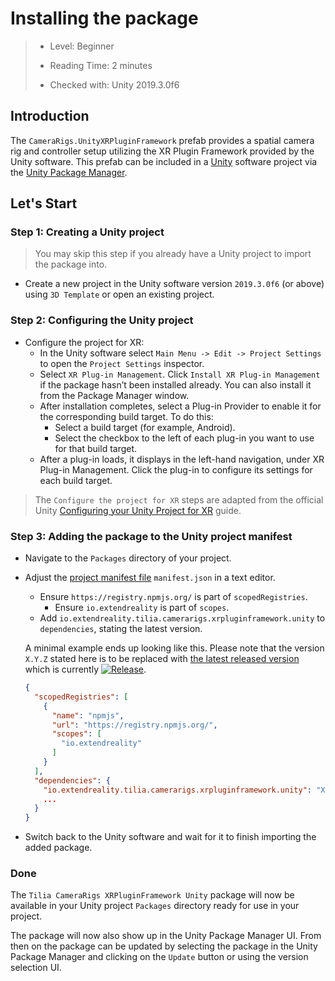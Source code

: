 # Installing the package

> * Level: Beginner
>
> * Reading Time: 2 minutes
>
> * Checked with: Unity 2019.3.0f6

## Introduction

The `CameraRigs.UnityXRPluginFramework` prefab provides a spatial camera rig and controller setup utilizing the XR Plugin Framework provided by the Unity software. This prefab can be included in a [Unity] software project via the [Unity Package Manager].

## Let's Start

### Step 1: Creating a Unity project

> You may skip this step if you already have a Unity project to import the package into.

* Create a new project in the Unity software version `2019.3.0f6` (or above) using `3D Template` or open an existing project.

### Step 2: Configuring the Unity project

* Configure the project for XR:
  * In the Unity software select `Main Menu -> Edit -> Project Settings` to open the `Project Settings` inspector.
  * Select `XR Plug-in Management`. Click `Install XR Plug-in Management` if the package hasn’t been installed already. You can also install it from the Package Manager window.
  * After installation completes, select a Plug-in Provider to enable it for the corresponding build target. To do this:
    * Select a build target (for example, Android).
    * Select the checkbox to the left of each plug-in you want to use for that build target.
  * After a plug-in loads, it displays in the left-hand navigation, under XR Plug-in Management. Click the plug-in to configure its settings for each build target.

> The `Configure the project for XR` steps are adapted from the official Unity [Configuring your Unity Project for XR] guide.

### Step 3: Adding the package to the Unity project manifest

* Navigate to the `Packages` directory of your project.
* Adjust the [project manifest file][Project-Manifest] `manifest.json` in a text editor.
  * Ensure `https://registry.npmjs.org/` is part of `scopedRegistries`.
    * Ensure `io.extendreality` is part of `scopes`.
  * Add `io.extendreality.tilia.camerarigs.xrpluginframework.unity` to `dependencies`, stating the latest version.

  A minimal example ends up looking like this. Please note that the version `X.Y.Z` stated here is to be replaced with [the latest released version][Latest-Release] which is currently [![Release][Version-Release]][Releases].
  ```json
  {
    "scopedRegistries": [
      {
        "name": "npmjs",
        "url": "https://registry.npmjs.org/",
        "scopes": [
          "io.extendreality"
        ]
      }
    ],
    "dependencies": {
      "io.extendreality.tilia.camerarigs.xrpluginframework.unity": "X.Y.Z",
      ...
    }
  }
  ```
* Switch back to the Unity software and wait for it to finish importing the added package.

### Done

The `Tilia CameraRigs XRPluginFramework Unity` package will now be available in your Unity project `Packages` directory ready for use in your project.

The package will now also show up in the Unity Package Manager UI. From then on the package can be updated by selecting the package in the Unity Package Manager and clicking on the `Update` button or using the version selection UI.

[Unity]: https://unity3d.com/
[Unity Package Manager]: https://docs.unity3d.com/Manual/upm-ui.html
[Project-Manifest]: https://docs.unity3d.com/Manual/upm-manifestPrj.html
[Version-Release]: https://img.shields.io/github/release/ExtendRealityLtd/Tilia.CameraRigs.XRPluginFramework.Unity.svg
[Releases]: ../../../../../releases
[Latest-Release]: ../../../../../releases/latest
[Configuring your Unity Project for XR]: https://docs.unity3d.com/2019.3/Documentation/Manual/configuring-project-for-xr.html
